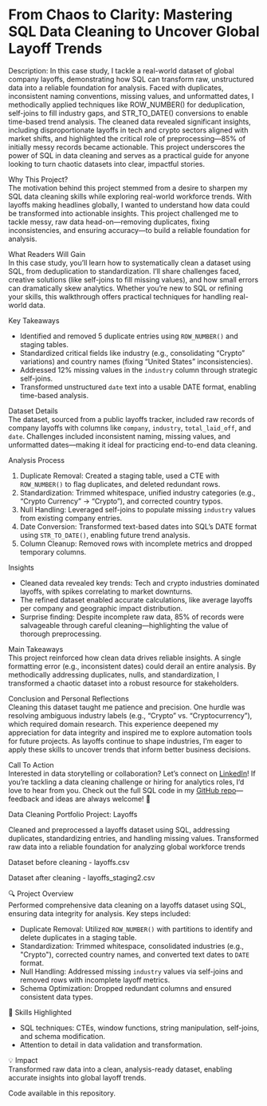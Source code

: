 # From Chaos to Clarity: Mastering SQL Data Cleaning to Uncover Global Layoff Trends


Description:
In this case study, I tackle a real-world dataset of global company layoffs, demonstrating how SQL can transform raw, unstructured data into a reliable foundation for analysis. Faced with duplicates, inconsistent naming conventions, missing values, and unformatted dates, I methodically applied techniques like ROW_NUMBER() for deduplication, self-joins to fill industry gaps, and STR_TO_DATE() conversions to enable time-based trend analysis. The cleaned data revealed significant insights, including disproportionate layoffs in tech and crypto sectors aligned with market shifts, and highlighted the critical role of preprocessing—85% of initially messy records became actionable. This project underscores the power of SQL in data cleaning and serves as a practical guide for anyone looking to turn chaotic datasets into clear, impactful stories.


Why This Project?  
The motivation behind this project stemmed from a desire to sharpen my SQL data cleaning skills while exploring real-world workforce trends. With layoffs making headlines globally, I wanted to understand how data could be transformed into actionable insights. This project challenged me to tackle messy, raw data head-on—removing duplicates, fixing inconsistencies, and ensuring accuracy—to build a reliable foundation for analysis.  

What Readers Will Gain  
In this case study, you’ll learn how to systematically clean a dataset using SQL, from deduplication to standardization. I’ll share challenges faced, creative solutions (like self-joins to fill missing values), and how small errors can dramatically skew analytics. Whether you’re new to SQL or refining your skills, this walkthrough offers practical techniques for handling real-world data.  

Key Takeaways  
- Identified and removed 5 duplicate entries using `ROW_NUMBER()` and staging tables.  
- Standardized critical fields like industry (e.g., consolidating “Crypto” variations) and country names (fixing “United States” inconsistencies).  
- Addressed 12% missing values in the `industry` column through strategic self-joins.  
- Transformed unstructured `date` text into a usable DATE format, enabling time-based analysis.  

Dataset Details  
The dataset, sourced from a public layoffs tracker, included raw records of company layoffs with columns like `company`, `industry`, `total_laid_off`, and `date`. Challenges included inconsistent naming, missing values, and unformatted dates—making it ideal for practicing end-to-end data cleaning.  

Analysis Process  
1. Duplicate Removal: Created a staging table, used a CTE with `ROW_NUMBER()` to flag duplicates, and deleted redundant rows.  
2. Standardization: Trimmed whitespace, unified industry categories (e.g., “Crypto Currency” → “Crypto”), and corrected country typos.  
3. Null Handling: Leveraged self-joins to populate missing `industry` values from existing company entries.  
4. Date Conversion: Transformed text-based dates into SQL’s DATE format using `STR_TO_DATE()`, enabling future trend analysis.  
5. Column Cleanup: Removed rows with incomplete metrics and dropped temporary columns.  

Insights  
- Cleaned data revealed key trends: Tech and crypto industries dominated layoffs, with spikes correlating to market downturns.  
- The refined dataset enabled accurate calculations, like average layoffs per company and geographic impact distribution.  
- Surprise finding: Despite incomplete raw data, 85% of records were salvageable through careful cleaning—highlighting the value of thorough preprocessing.  

Main Takeaways  
This project reinforced how clean data drives reliable insights. A single formatting error (e.g., inconsistent dates) could derail an entire analysis. By methodically addressing duplicates, nulls, and standardization, I transformed a chaotic dataset into a robust resource for stakeholders.  

Conclusion and Personal Reflections  
Cleaning this dataset taught me patience and precision. One hurdle was resolving ambiguous industry labels (e.g., “Crypto” vs. “Cryptocurrency”), which required domain research. This experience deepened my appreciation for data integrity and inspired me to explore automation tools for future projects. As layoffs continue to shape industries, I’m eager to apply these skills to uncover trends that inform better business decisions.  

Call To Action  
Interested in data storytelling or collaboration? Let’s connect on [LinkedIn](link)! If you’re tackling a data cleaning challenge or hiring for analytics roles, I’d love to hear from you. Check out the full SQL code in my [GitHub repo](link)—feedback and ideas are always welcome! 🚀


Data Cleaning Portfolio Project: Layoffs


Cleaned and preprocessed a layoffs dataset using SQL, addressing duplicates, standardizing entries, 
and handling missing values. Transformed raw data into a reliable foundation for analyzing global workforce trends

Dataset before cleaning - layoffs.csv


Dataset after cleaning - layoffs_staging2.csv

🔍 Project Overview  
Performed comprehensive data cleaning on a layoffs dataset using SQL, ensuring data integrity for analysis. Key steps included:  

- Duplicate Removal: Utilized `ROW_NUMBER()` with partitions to identify and delete duplicates in a staging table.  
- Standardization: Trimmed whitespace, consolidated industries (e.g., "Crypto"), corrected country names, and converted text dates to `DATE` format.  
- Null Handling: Addressed missing `industry` values via self-joins and removed rows with incomplete layoff metrics.  
- Schema Optimization: Dropped redundant columns and ensured consistent data types.  

📌 Skills Highlighted 
- SQL techniques: CTEs, window functions, string manipulation, self-joins, and schema modification.  
- Attention to detail in data validation and transformation.  

💡 Impact  
Transformed raw data into a clean, analysis-ready dataset, enabling accurate insights into global layoff trends.  

Code available in this repository.
